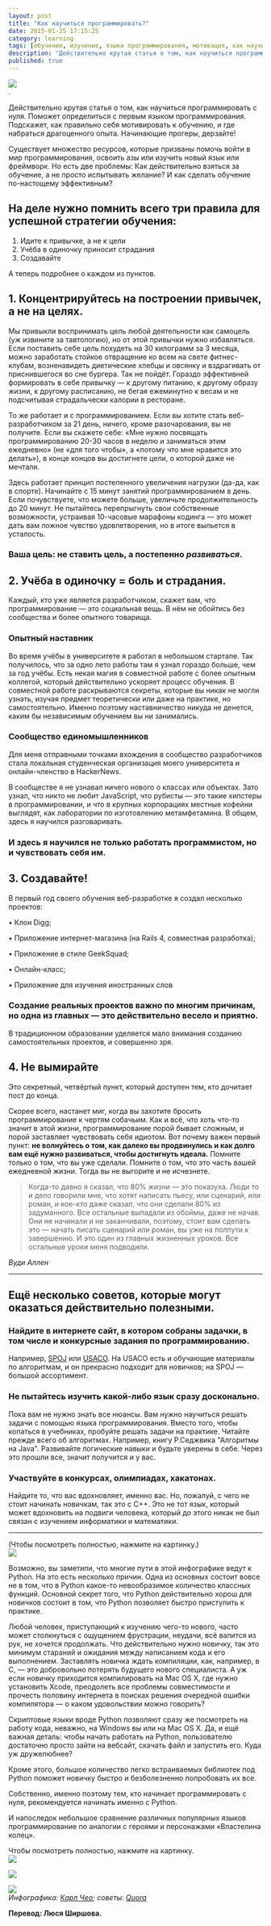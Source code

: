 ```yaml
---
layout: post
title: "Как научиться программировать?"
date: 2015-01-25 17:15:25
category: learning
tags: [обучение, изучение, языки программирования, мотивация, как научиться программировать, бесплатно, без смс, научиться, программировать, кодить, как изучить программирование, новичку, чайнику, с нуля, самостоятельно, самому, самой, в домашних условиях, дома, советы для начинающих программистов, лайфхаки, как стать программистом, прогером, разработчиком]
description: "Действительно крутая статья о том, как научиться программировать с нуля."
published: true
---
```


<img src="http://s48.radikal.ru/i119/1501/ef/a985e2307823.jpg" class="img-responsive"><br>.

Действительно крутая статья о том, как научиться программировать с нуля. Поможет определиться с первым языком программирования. Подскажет, как правильно себя мотивировать к обучению, и где набраться драгоценного опыта. Начинающие прогеры, дерзайте!

<!-- more -->

Существует множество ресурсов, которые призваны помочь войти в мир программирования, освоить азы или изучить новый язык или фреймворк. Но есть две проблемы: Как действительно взяться за обучение, а не просто испытывать желание? И как сделать обучение по-настощему эффективным? 

## На деле нужно помнить всего три правила для успешной стратегии обучения:

1.	Идите к привычке, а не к цели
2.	Учёба в одиночку приносит страдания
3.	Создавайте 

А теперь подробнее о каждом из пунктов. 

## 1.	Концентрируйтесь на построении привычек, а не на целях.

Мы привыкли воспринимать цель любой деятельности как самоцель (уж извините за тавтологию), но от этой привычки нужно избавляться. Если поставить себе цель похудеть на 30 килограмм за 3 месяца, можно заработать стойкое отвращение ко всем на свете фитнес-клубам, возненавидеть диетические хлебцы и овсянку и вздрагивать от приснившегося во сне бургера. Так не пойдёт. Гораздо эффективней формировать в себе привычку — к другому питанию, к другому образу жизни, к другому расписанию, не бегая ежеминутно к весам и не подсчитывая страдальчески калории в ресторане. 

То же работает и с программированием. Если вы хотите стать веб-разработчиком за 21 день, ничего, кроме разочарования, вы не получите. Если вы скажете себе: «Мне нужно посвящать программированию 20-30 часов в неделю и заниматься этим ежедневно» (не «для того чтобы», а «потому что мне нравится это делать»), в конце концов вы достигнете цели, о которой даже не мечтали. 

Здесь работает принцип постепенного увеличения нагрузки (да-да, как в спорте). Начинайте с 15 минут занятий программированием в день. Если почувствуете, что можете больше, увеличьте продолжительность до 20 минут. Не пытайтесь перепрыгнуть свои собственные возможности, устраивая 10-часовые марафоны кодинга — это может дать вам ложное чувство удовлетворения, но в итоге выльется в усталость. 

### Ваша цель: не ставить цель, а постепенно <em>развиваться</em>. 

## 2.	Учёба в одиночку = боль и страдания.

Каждый, кто уже является разработчиком, скажет вам, что программирование — это социальная вещь. В нём не обойтись без сообщества и более опытного товарища. 

### Опытный наставник

Во время учёбы в университете я работал в небольшом стартапе. Так получилось, что за одно лето работы там я узнал гораздо больше, чем за год учёбы. Есть некая магия в совместной работе с более опытным коллегой, который действительно ускоряет процесс обучения. В совместной работе раскрываются секреты, которые вы никак не могли узнать, изучая предмет теоретически или даже на практике, но самостоятельно. Именно поэтому наставничество никуда не денется, каким бы независимым обучением вы ни занимались. 

### Сообщество единомышленников

Для меня отправными точками вхождения в сообщество разработчиков стала локальная студенческая организация моего университета и онлайн-членство в HackerNews. 

В сообществе я не узнавал ничего нового о классах или объектах. Зато узнал, что никто не любит JavaScript, что рубисты — это такие хипстеры в программировании, и что в крупных корпорациях местные кофейни выглядят, как лаборатории по изготовлению метамфетамина. В общем, здесь я научился разговаривать. 

### И здесь я научился не только работать программистом, но и чувствовать себя им. 

## 3.	Создавайте!

В первый год своего обучения веб-разработке я создал несколько проектов:

•	Клон Digg;

•	Приложение интернет-магазина (на Rails 4, совместная разработка);

•	Приложение в стиле GeekSquad;

•	Онлайн-класс; 

•	Приложение для изучения иностранных слов

### Создание реальных проектов важно по многим причинам, но одна из главных — это действительно весело и приятно. 
В традиционном образовании уделяется мало внимания созданию самостоятельных проектов, и совершенно зря. 

## 4.	Не вымирайте
Это секретный, четвёртый пункт, который доступен тем, кто дочитает пост до конца. 

Скорее всего, настанет миг, когда вы захотите бросить программирование к чертям собачьим. Как и всё, что хоть что-то значит в этой жизни, программирование порой бывает сложным, и порой заставляет чувствовать себя идиотом. Вот почему важен первый пункт: <strong>не волнуйтесь о том, как далеко вы продвинулись и как долго вам ещё нужно развиваться, чтобы достигнуть идеала.</strong> Помните только о том, что вы уже сделали. Помните о том, что это часть вашей ежедневной жизни. Тогда вы не выгорите и не исчезнете. 


> Когда-то давно я сказал, что 80% жизни — это показуха. Люди то и дело говорили мне, что хотят написать пьесу, или сценарий, или роман, и кое-кто даже сказал, что они сделали 80% из задуманного. Все остальные выпадали из обоймы, даже не начав. Они не начинали и не заканчивали, поэтому, стоит вам сделать это — начать писать сценарий или роман, вы уже на полпути к завершению. И это один из главных жизненных уроков. Все остальные уроки меня подводили.

*Вуди Аллен*

<hr>

## Ещё несколько советов, которые могут оказаться действительно полезными. 

### Найдите в интернете сайт, в котором собраны задачки, в том числе и конкурсные задания по программированию.

Например, [SPOJ](http://www.spoj.com/) или [USACO](http://www.usaco.org/). На USACO есть и обучающие материалы по алгоритмам, и он прекрасно подходит для новичков; на SPOJ — большой ассортимент. 

### Не пытайтесь изучить какой-либо язык сразу досконально.

Пока вам не нужно знать все нюансы. Вам нужно научиться решать задачи с помощью языка программирования. Вместо того, чтобы копаться в учебниках, пробуйте решать задачи на практике. Читайте прежде всего об алгоритмах. Например, книгу Р.Седжвика "Алгоритмы на Java". Развивайте логические навыки и будьте уверены в себе. Через это прошли все, значит получится и у вас. 

### Участвуйте в конкурсах, олимпиадах, хакатонах.
 
Найдите то, что вас вдохновляет, именно вас. Но, пожалуй, с чего не стоит начинать новичкам, так это с C++. Это не тот язык, который может вдохновить на подвиги человека, который до этого никак не был связан с изучением информатики и математики. 

<hr>

(Чтобы посмотреть полностью, нажмите на картинку.)<br>
<a href="http://i003.radikal.ru/1501/09/3d408cd0e08e.jpg" target="_blank"><img src="http://i003.radikal.ru/1501/09/3d408cd0e08e.jpg " class="img-responsive"></a><br>

Возможно, вы заметили, что многие пути в этой инфографике ведут к Python. На это есть несколько причин. Одна из основных состоит вовсе не в том, что в Python какое-то невообразимое количество классных функций. Основной секрет того, что Python действительно хорош для новичков состоит в том, что Python позволяет быстро приступить к практике. 

Любой человек, приступающий к изучению чего-то нового, часто может столкнуться с ощущением фрустрации, неудачи, всё валится из рук, не хочется продолжать. Что действительно нужно новичку, так это минимум стараний и ожидания между написанием кода и его выполнением. Заставлять новичка ждать компиляции, как, например, в С, — это добровольно потерять будущего нового специалиста. А уж если новичку приходится компилировать на Mac OS X, где нужно установить Xcode, преодолеть все проблемы совместимости и прочесть половину интернета в поисках решения очередной ошибки компилятора — о каком удовольствии можно говорить? 

Скриптовые языки вроде Python позволяют сразу же посмотреть на работу кода, неважно, на Windows вы или на Mac OS X. Да, и ещё важная деталь: чтобы начать работать на Python, пользователю достаточно просто зайти на вебсайт, скачать файл и запустить его. Куда уж дружелюбнее? 

Кроме этого, большое количество легко встраиваемых библиотек под Python поможет новичку быстро и безболезненно попробовать их все. 

Собственно, именно поэтому тем, кто начинает программировать с нуля, рекомендуется начинать именно с Python. 

И напоследок небольшое сравнение различных популярных языков программирование по аналогии с героями и персонажами «Властелина колец». 

Чтобы посмотреть полностью, нажмите на картинку.<br>
<a href="http://s017.radikal.ru/i404/1501/bf/16502647f0b1.jpg" target="_blank"><img src="http://s017.radikal.ru/i404/1501/bf/16502647f0b1.jpg" class="img-responsive" target="_blank"></a><br>

<a href="http://s016.radikal.ru/i335/1501/ec/c479fde63de2.jpg" target="_blank"><img src="http://s016.radikal.ru/i335/1501/ec/c479fde63de2.jpg " class="img-responsive" target="_blank"></a><br>

<a href="http://s017.radikal.ru/i412/1501/45/4e6896a7390c.jpg" target="_blank"><img src="http://s017.radikal.ru/i412/1501/45/4e6896a7390c.jpg " class="img-responsive" target="_blank"></a><br>
*Инфографика: [Карл Чео](http://carlcheo.com/startcoding); советы: [Quora](http://www.quora.com/How-do-I-learn-to-code-1)* 

<b>Перевод: Люся Ширшова.</b>

